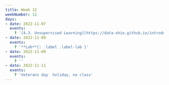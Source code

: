 ```yaml
---
title: Week 12
weekNumber: 12
days:
- date: 2022-11-07
  events:
    ? '[4.3. Unsupervised Learning](https://data-ohio.github.io/introductory-data-science/4/3/4_3_unsupervised.html)'
- date: 2022-11-09
  events:
    ? '**Lab**{: .label .label-lab }'
- date: 2022-11-09
  events:
    ? ''
- date: 2022-11-11
  events:
    ? 'Veterans day  holiday, no class'
---
```

